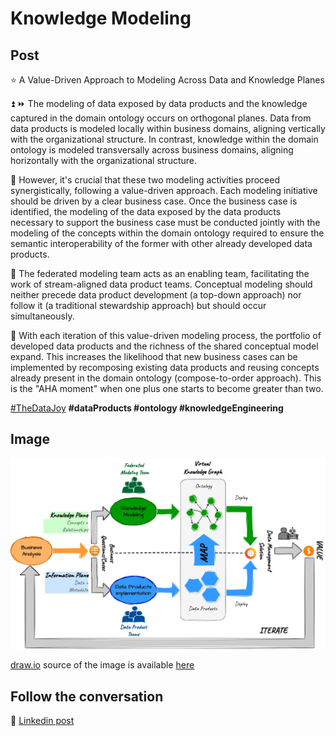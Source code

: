 # Knowledge Modeling

## Post

⭐ A Value-Driven Approach to Modeling Across Data and Knowledge Planes

⏫ ⏩ The modeling of data exposed by data products and the knowledge captured in the domain ontology occurs on orthogonal planes. Data from data products is modeled locally within business domains, aligning vertically with the organizational structure. In contrast, knowledge within the domain ontology is modeled transversally across business domains, aligning horizontally with the organizational structure.

🔁 However, it's crucial that these two modeling activities proceed synergistically, following a value-driven approach. Each modeling initiative should be driven by a clear business case. Once the business case is identified, the modeling of the data exposed by the data products necessary to support the business case must be conducted jointly with the modeling of the concepts within the domain ontology required to ensure the semantic interoperability of the former with other already developed data products.

🤝 The federated modeling team acts as an enabling team, facilitating the work of stream-aligned data product teams. Conceptual modeling should neither precede data product development (a top-down approach) nor follow it (a traditional stewardship approach) but should occur simultaneously. 

💞 With each iteration of this value-driven modeling process, the portfolio of developed data products and the richness of the shared conceptual model expand. This increases the likelihood that new business cases can be implemented by recomposing existing data products and reusing concepts already present in the domain ontology (compose-to-order approach). This is the "AHA moment" when one plus one starts to become greater than two.

[#TheDataJoy](https://www.linkedin.com/feed/hashtag/?keywords=thedatajoy) **#dataProducts #ontology #knowledgeEngineering**

## Image

![2024-P019-composability.png](/images/2024/2024-P049-knowledge-modeling.png)

[draw.io](https://app.diagrams.net/) source of the image is available [here](/images/2024/2024.drawio) 

## Follow the conversation

🔵 [Linkedin post](https://www.linkedin.com/posts/andreagioia_thedatajoy-dataproducts-ontology-activity-7237035831771729922-ALmv)
